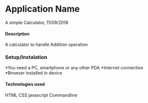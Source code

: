# Application Name
A simple Calculator, 11/09/2018
#### Description
A calculator to handle Addition operation
### Setup/Instalation
*You need a PC, smartphone or any other PDA
*Internet connection
*Browser installed in device

#### Technologies used
HTML
CSS
javascript
Commandline
